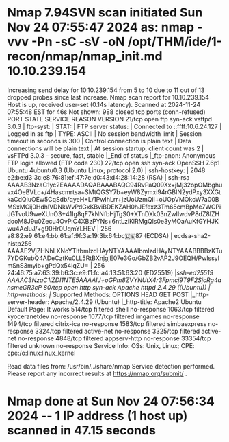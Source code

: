 # Nmap 7.94SVN scan initiated Sun Nov 24 07:55:47 2024 as: nmap -vvv -Pn -sC -sV -oN /opt/THM/ide/1-recon/nmap/nmap_init.md 10.10.239.154
Increasing send delay for 10.10.239.154 from 5 to 10 due to 11 out of 13 dropped probes since last increase.
Nmap scan report for 10.10.239.154
Host is up, received user-set (0.14s latency).
Scanned at 2024-11-24 07:55:48 EST for 46s
Not shown: 988 closed tcp ports (conn-refused)
PORT      STATE    SERVICE       REASON      VERSION
21/tcp    open     ftp           syn-ack     vsftpd 3.0.3
| ftp-syst: 
|   STAT: 
| FTP server status:
|      Connected to ::ffff:10.6.24.127
|      Logged in as ftp
|      TYPE: ASCII
|      No session bandwidth limit
|      Session timeout in seconds is 300
|      Control connection is plain text
|      Data connections will be plain text
|      At session startup, client count was 2
|      vsFTPd 3.0.3 - secure, fast, stable
|_End of status
|_ftp-anon: Anonymous FTP login allowed (FTP code 230)
22/tcp    open     ssh           syn-ack     OpenSSH 7.6p1 Ubuntu 4ubuntu0.3 (Ubuntu Linux; protocol 2.0)
| ssh-hostkey: 
|   2048 e2:be:d3:3c:e8:76:81:ef:47:7e:d0:43:d4:28:14:28 (RSA)
| ssh-rsa AAAAB3NzaC1yc2EAAAADAQABAAABAQC94RvPaQ09Xx+jMj32opOMbghuvx4OeBVLc+/4Hascmrtsa+SMtQGSY7b+eyW8Zymxi94rGBIN2ydPxy3XXGtkaCdQluOEw5CqSdb/qyeH+L/1PwIhLrr+jzUoUzmQil+oUOpVMOkcW7a00BMSxMCij0HdhlVDNkWvPdGxKBviBDEKZAH0hJEfexz3Tm65cmBpMe7WCPiJGTvoU9weXUnO3+41Ig8qF7kNNfbHjTgS0+XTnDXk03nZwIIwdvP8dZ8lZHdooM8J9u0Zecu4OvPiC4XBzPYNs+6ntLziKlRMgQls0e3yMOaAuKfGYHJKwu4AcluJ/+g90Hr0UqmYLHEV
|   256 a8:82:e9:61:e4:bb:61:af:9f:3a:19:3b:64:bc:de:87 (ECDSA)
| ecdsa-sha2-nistp256 AAAAE2VjZHNhLXNoYTItbmlzdHAyNTYAAAAIbmlzdHAyNTYAAABBBBzKTu7YDGKubQ4ADeCztKu0LL5RtBXnjgjE07e3Go/GbZB2vAP2J9OEQH/PwlssyImSnS3myib+gPdQx54lqZU=
|   256 24:46:75:a7:63:39:b6:3c:e9:f1:fc:a4:13:51:63:20 (ED25519)
|_ssh-ed25519 AAAAC3NzaC1lZDI1NTE5AAAAIJ+oGPm8ZVYNUtX4r3Fpmcj9T9F2SjcRg4ansmeGR3cP
80/tcp    open     http          syn-ack     Apache httpd 2.4.29 ((Ubuntu))
| http-methods: 
|_  Supported Methods: OPTIONS HEAD GET POST
|_http-server-header: Apache/2.4.29 (Ubuntu)
|_http-title: Apache2 Ubuntu Default Page: It works
514/tcp   filtered shell         no-response
1063/tcp  filtered kyoceranetdev no-response
1077/tcp  filtered imgames       no-response
1494/tcp  filtered citrix-ica    no-response
1583/tcp  filtered simbaexpress  no-response
3324/tcp  filtered active-net    no-response
3325/tcp  filtered active-net    no-response
4848/tcp  filtered appserv-http  no-response
33354/tcp filtered unknown       no-response
Service Info: OSs: Unix, Linux; CPE: cpe:/o:linux:linux_kernel

Read data files from: /usr/bin/../share/nmap
Service detection performed. Please report any incorrect results at https://nmap.org/submit/ .
# Nmap done at Sun Nov 24 07:56:34 2024 -- 1 IP address (1 host up) scanned in 47.15 seconds

